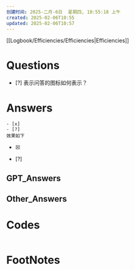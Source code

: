 ```yaml
---
创建时间: 2025-二月-6日  星期四, 10:55:18 上午
created: 2025-02-06T10:55
updated: 2025-02-06T10:57
---
```

[[Logbook/Efficiencies/Efficiencies|Efficiencies]]

# Questions

- [?] 表示问答的图标如何表示？
  
# Answers

```
- [x]
- [?]
效果如下
```

- [x] 
- [?] 
## GPT_Answers


## Other_Answers


# Codes

```python

```



# FootNotes